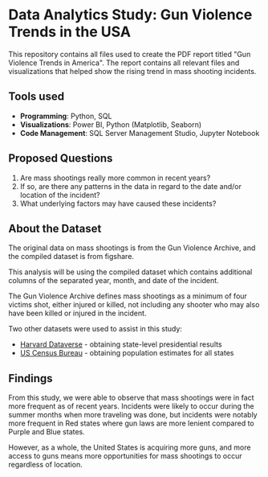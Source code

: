# Data Analytics Study: Gun Violence Trends in the USA
This repository contains all files used to create the PDF report titled "Gun Violence Trends in America". The report contains all relevant files and visualizations that helped show the rising trend in mass shooting incidents.

## Tools used

- **Programming**: Python, SQL
- **Visualizations**: Power BI, Python (Matplotlib, Seaborn)
- **Code Management**: SQL Server Management Studio, Jupyter Notebook

## Proposed Questions
1. Are mass shootings really more common in recent years?
2. If so, are there any patterns in the data in regard to the date and/or location of the incident?
3. What underlying factors may have caused these incidents?

## About the Dataset

The original data on mass shootings is from the Gun Violence Archive, and the compiled dataset is from figshare.

This analysis will be using the compiled dataset which contains additional columns of the separated year, month, and date of the incident.

The Gun Violence Archive defines mass shootings as a minimum of four victims shot, either injured or killed, not including any shooter who may also have been killed or injured in the incident.

Two other datasets were used to assist in this study:
- [Harvard Dataverse](https://dataverse.harvard.edu/dataset.xhtml?persistentId=doi:10.7910/DVN/42MVDX) - obtaining state-level presidential results
- [US Census Bureau](https://www.census.gov/data/datasets.html) - obtaining population estimates for all states

## Findings

From this study, we were able to observe that mass shootings were in fact more frequent as of recent years. Incidents were likely to occur during the summer months when more traveling was done, but incidents were notably more frequent in Red states where gun laws are more lenient compared to Purple and Blue states. 

However, as a whole, the United States is acquiring more guns, and more access to guns means more opportunities for mass shootings to occur regardless of location. 

